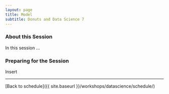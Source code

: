 ```yaml
---
layout: page
title: Model
subtitle: Donuts and Data Science 7
---
```


### About this Session

In this session ...

### Preparing for the Session

Insert

* * *

[Back to schedule]({{ site.baseurl }}/workshops/datascience/schedule/)